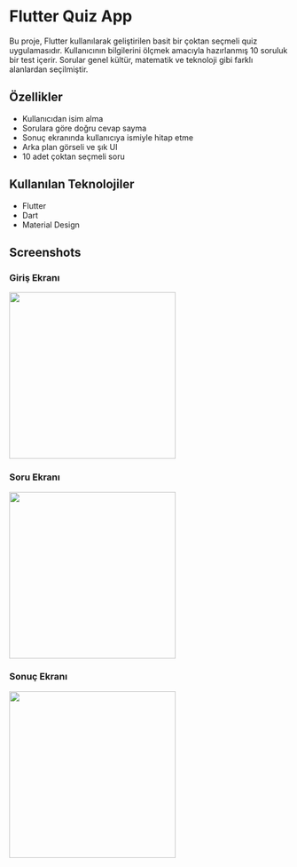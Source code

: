 # Flutter Quiz App 

Bu proje, Flutter kullanılarak geliştirilen basit bir çoktan seçmeli quiz uygulamasıdır. Kullanıcının bilgilerini ölçmek amacıyla hazırlanmış 10 soruluk bir test içerir. Sorular genel kültür, matematik ve teknoloji gibi farklı alanlardan seçilmiştir.

## Özellikler

- Kullanıcıdan isim alma
- Sorulara göre doğru cevap sayma
- Sonuç ekranında kullanıcıya ismiyle hitap etme
- Arka plan görseli ve şık UI
- 10 adet çoktan seçmeli soru

## Kullanılan Teknolojiler

- Flutter
- Dart
- Material Design

## Screenshots

### Giriş Ekranı
<img src="assets/screenshots/home.png" width="300"/>

### Soru Ekranı
<img src="assets/screenshots/question.png" width="300"/>

### Sonuç Ekranı
<img src="assets/screenshots/result.png" width="300"/>
